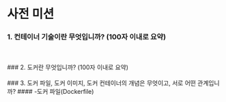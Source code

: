 # 사전 미션

### 1. 컨테이너 기술이란 무엇입니까? (100자 이내로 요약)

</br>
</br>
### 2. 도커란 무엇입니까? (100자 이내로 요약)

</br>
</br>
### 3. 도커 파일, 도커 이미지, 도커 컨테이너의 개념은 무엇이고, 서로 어떤 관계입니까?
#### -도커 파일(Dockerfile)

</br>